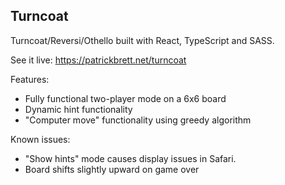 ## Turncoat

Turncoat/Reversi/Othello built with React, TypeScript and SASS.

See it live: https://patrickbrett.net/turncoat

Features:

* Fully functional two-player mode on a 6x6 board
* Dynamic hint functionality
* "Computer move" functionality using greedy algorithm

Known issues:

* "Show hints" mode causes display issues in Safari.
* Board shifts slightly upward on game over